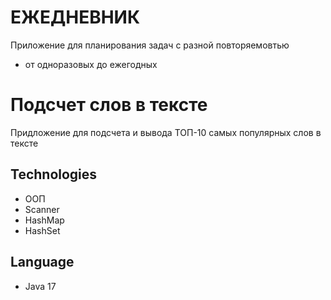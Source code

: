 # ЕЖЕДНЕВНИК
Приложение для планирования задач с разной повторяемовтью 
- от одноразовых до ежегодных

# Подсчет слов в тексте
Придложение для подсчета и вывода ТОП-10 
самых популярных слов в тексте

## Technologies
- ООП
- Scanner
- HashMap
- HashSet

## Language
- Java 17